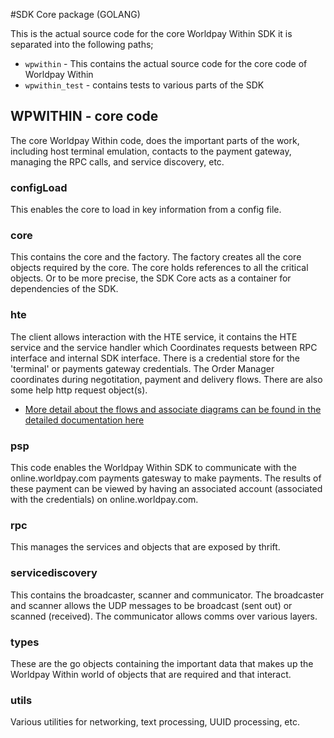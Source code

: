 #SDK Core package (GOLANG)

This is the actual source code for the core Worldpay Within SDK it is separated into the following paths;

* `wpwithin` - This contains the actual source code for the core code of Worldpay Within
* `wpwithin_test` - contains tests to various parts of the SDK

## WPWITHIN - core code

The core Worldpay Within code, does the important parts of the work, including host terminal emulation, contacts to the payment gateway, managing the RPC calls, and service discovery, etc.

### configLoad

This enables the core to load in key information from a config file.

### core

This contains the core and the factory. The factory creates all the core objects required by the core. The core holds references to all the critical objects. Or to be more precise, the SDK Core acts as a container for dependencies of the SDK.

### hte

The client allows interaction with the HTE service, it contains the HTE service and the service handler which Coordinates requests between RPC interface and internal SDK interface. There is a credential store for the 'terminal' or payments gateway credentials. The Order Manager coordinates during negotitation, payment and delivery flows. There are also some help http request object(s). 

* [More detail about the flows and associate diagrams can be found in the detailed documentation here](http://wptechinnovation.github.io/worldpay-within-sdk/architecture.html)

### psp

This code enables the Worldpay Within SDK to communicate with the online.worldpay.com payments gatesway to make payments. The results of these payment can be viewed by having an associated account (associated with the credentials) on online.worldpay.com.

### rpc

This manages the services and objects that are exposed by thrift.

### servicediscovery

This contains the broadcaster, scanner and communicator. The broadcaster and scanner allows the UDP messages to be broadcast (sent out) or scanned (received). The communicator allows comms over various layers.

### types

These are the go objects containing the important data that makes up the Worldpay Within world of objects that are required and that interact.

### utils

Various utilities for networking, text processing, UUID processing, etc.
